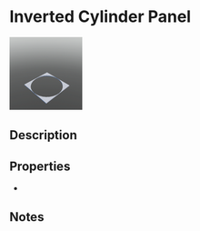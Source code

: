 # Inverted Cylinder Panel

![Inverted Cylinder Panel](../Cropped_Blocks/Building_Blocks/Inverted_Cylinder_Panel.png)

## Description
<!-- Write a description for this block -->

## Properties
- <!-- List block properties here -->

## Notes
<!-- Any extra notes -->
